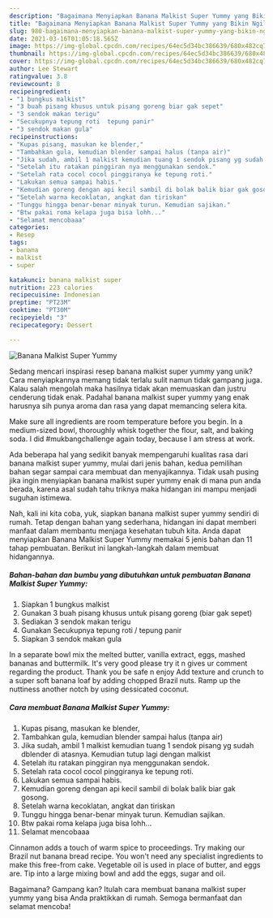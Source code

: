 ```yaml
---
description: "Bagaimana Menyiapkan Banana Malkist Super Yummy yang Bikin Ngiler"
title: "Bagaimana Menyiapkan Banana Malkist Super Yummy yang Bikin Ngiler"
slug: 980-bagaimana-menyiapkan-banana-malkist-super-yummy-yang-bikin-ngiler
date: 2021-03-16T01:05:18.565Z
image: https://img-global.cpcdn.com/recipes/64ec5d34bc386639/680x482cq70/banana-malkist-super-yummy-foto-resep-utama.jpg
thumbnail: https://img-global.cpcdn.com/recipes/64ec5d34bc386639/680x482cq70/banana-malkist-super-yummy-foto-resep-utama.jpg
cover: https://img-global.cpcdn.com/recipes/64ec5d34bc386639/680x482cq70/banana-malkist-super-yummy-foto-resep-utama.jpg
author: Lee Stewart
ratingvalue: 3.8
reviewcount: 8
recipeingredient:
- "1 bungkus malkist"
- "3 buah pisang khusus untuk pisang goreng biar gak sepet"
- "3 sendok makan terigu"
- "Secukupnya tepung roti  tepung panir"
- "3 sendok makan gula"
recipeinstructions:
- "Kupas pisang, masukan ke blender,"
- "Tambahkan gula, kemudian blender sampai halus (tanpa air)"
- "Jika sudah, ambil 1 malkist kemudian tuang 1 sendok pisang yg sudah dblender di atasnya. Kemudian tutup lagi dengan malkist"
- "Setelah itu ratakan pinggiran nya menggunakan sendok."
- "Setelah rata cocol cocol pinggiranya ke tepung roti."
- "Lakukan semua sampai habis."
- "Kemudian goreng dengan api kecil sambil di bolak balik biar gak gosong."
- "Setelah warna kecoklatan, angkat dan tiriskan"
- "Tunggu hingga benar-benar minyak turun. Kemudian sajikan."
- "Btw pakai roma kelapa juga bisa lohh..."
- "Selamat mencobaaa"
categories:
- Resep
tags:
- banana
- malkist
- super

katakunci: banana malkist super 
nutrition: 223 calories
recipecuisine: Indonesian
preptime: "PT23M"
cooktime: "PT30M"
recipeyield: "3"
recipecategory: Dessert

---
```



![Banana Malkist Super Yummy](https://img-global.cpcdn.com/recipes/64ec5d34bc386639/680x482cq70/banana-malkist-super-yummy-foto-resep-utama.jpg)

Sedang mencari inspirasi resep banana malkist super yummy yang unik? Cara menyiapkannya memang tidak terlalu sulit namun tidak gampang juga. Kalau salah mengolah maka hasilnya tidak akan memuaskan dan justru cenderung tidak enak. Padahal banana malkist super yummy yang enak harusnya sih punya aroma dan rasa yang dapat memancing selera kita.

Make sure all ingredients are room temperature before you begin. In a medium-sized bowl, thoroughly whisk together the flour, salt, and baking soda. I did #mukbangchallenge again today, because I am stress at work.

Ada beberapa hal yang sedikit banyak mempengaruhi kualitas rasa dari banana malkist super yummy, mulai dari jenis bahan, kedua pemilihan bahan segar sampai cara membuat dan menyajikannya. Tidak usah pusing jika ingin menyiapkan banana malkist super yummy enak di mana pun anda berada, karena asal sudah tahu triknya maka hidangan ini mampu menjadi suguhan istimewa.


Nah, kali ini kita coba, yuk, siapkan banana malkist super yummy sendiri di rumah. Tetap dengan bahan yang sederhana, hidangan ini dapat memberi manfaat dalam membantu menjaga kesehatan tubuh kita. Anda dapat menyiapkan Banana Malkist Super Yummy memakai 5 jenis bahan dan 11 tahap pembuatan. Berikut ini langkah-langkah dalam membuat hidangannya.

<!--inarticleads1-->

##### Bahan-bahan dan bumbu yang dibutuhkan untuk pembuatan Banana Malkist Super Yummy:

1. Siapkan 1 bungkus malkist
1. Gunakan 3 buah pisang khusus untuk pisang goreng (biar gak sepet)
1. Sediakan 3 sendok makan terigu
1. Gunakan Secukupnya tepung roti / tepung panir
1. Siapkan 3 sendok makan gula


In a separate bowl mix the melted butter, vanilla extract, eggs, mashed bananas and buttermilk. It&#39;s very good please try it n gives ur comment regarding the product. Thank you be safe n enjoy Add texture and crunch to a super soft banana loaf by adding chopped Brazil nuts. Ramp up the nuttiness another notch by using dessicated coconut. 

<!--inarticleads2-->

##### Cara membuat Banana Malkist Super Yummy:

1. Kupas pisang, masukan ke blender,
1. Tambahkan gula, kemudian blender sampai halus (tanpa air)
1. Jika sudah, ambil 1 malkist kemudian tuang 1 sendok pisang yg sudah dblender di atasnya. Kemudian tutup lagi dengan malkist
1. Setelah itu ratakan pinggiran nya menggunakan sendok.
1. Setelah rata cocol cocol pinggiranya ke tepung roti.
1. Lakukan semua sampai habis.
1. Kemudian goreng dengan api kecil sambil di bolak balik biar gak gosong.
1. Setelah warna kecoklatan, angkat dan tiriskan
1. Tunggu hingga benar-benar minyak turun. Kemudian sajikan.
1. Btw pakai roma kelapa juga bisa lohh...
1. Selamat mencobaaa


Cinnamon adds a touch of warm spice to proceedings. Try making our Brazil nut banana bread recipe. You won&#39;t need any specialist ingredients to make this free-from cake. Vegetable oil is used in place of butter, and eggs are. Tip into a large mixing bowl and add the eggs, sugar and oil. 

Bagaimana? Gampang kan? Itulah cara membuat banana malkist super yummy yang bisa Anda praktikkan di rumah. Semoga bermanfaat dan selamat mencoba!
